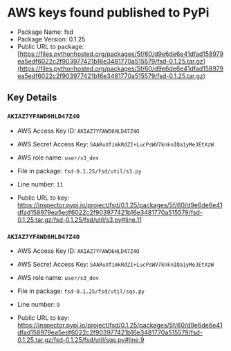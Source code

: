 # AWS keys found published to PyPi

* Package Name: fsd
* Package Version: 0.1.25
* Public URL to package: [https://files.pythonhosted.org/packages/5f/60/d9e6de6e41dfad158979ea5edf6022c2f903977421b16e3481770a515579/fsd-0.1.25.tar.gz](https://files.pythonhosted.org/packages/5f/60/d9e6de6e41dfad158979ea5edf6022c2f903977421b16e3481770a515579/fsd-0.1.25.tar.gz)

## Key Details

### `AKIAZ7YFAWD6HLD47Z4O`

* AWS Access Key ID: `AKIAZ7YFAWD6HLD47Z4O`
* AWS Secret Access Key: `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` 
* AWS role name: `user/s3_dev`
* File in package: `fsd-0.1.25/fsd/util/s3.py`
* Line number: `11`

* Public URL to key: https://inspector.pypi.io/project/fsd/0.1.25/packages/5f/60/d9e6de6e41dfad158979ea5edf6022c2f903977421b16e3481770a515579/fsd-0.1.25.tar.gz/fsd-0.1.25/fsd/util/s3.py#line.11



### `AKIAZ7YFAWD6HLD47Z4O`

* AWS Access Key ID: `AKIAZ7YFAWD6HLD47Z4O`
* AWS Secret Access Key: `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` 
* AWS role name: `user/s3_dev`
* File in package: `fsd-0.1.25/fsd/util/sqs.py`
* Line number: `9`

* Public URL to key: https://inspector.pypi.io/project/fsd/0.1.25/packages/5f/60/d9e6de6e41dfad158979ea5edf6022c2f903977421b16e3481770a515579/fsd-0.1.25.tar.gz/fsd-0.1.25/fsd/util/sqs.py#line.9


